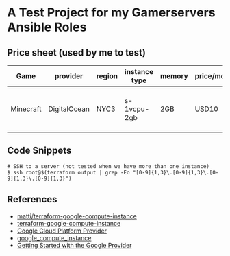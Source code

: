 # A Test Project for my Gamerservers Ansible Roles #

## Price sheet (used by me to test) ##

| Game      | provider     | region | instance type | memory | price/month| Average Ping | description                                    |
|-----------|--------------|--------|---------------|--------|------------|--------------|------------------------------------------------|
| Minecraft | DigitalOcean | NYC3   | s-1vcpu-2gb   | 2GB    | USD10      | 120ms        | RAM: 2GB/1 vCPU/SSD Size: 50 GB/Transfer: 2 TB |

## Code Snippets ##

    # SSH to a server (not tested when we have more than one instance)
    $ ssh root@$(terraform output | grep -Eo "[0-9]{1,3}\.[0-9]{1,3}\.[0-9]{1,3}\.[0-9]{1,3}")

## References ##

- [matti/terraform-google-compute-instance](https://github.com/matti/terraform-google-compute-instance)
- [terraform-google-compute-instance](https://registry.terraform.io/modules/matti/compute-instance/google/0.1.0)
- [Google Cloud Platform Provider](https://www.terraform.io/docs/providers/google/index.html)
- [google_compute_instance](https://www.terraform.io/docs/providers/google/r/compute_instance.html)
- [Getting Started with the Google Provider](https://www.terraform.io/docs/providers/google/getting_started.html)